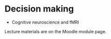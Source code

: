 # Decision making

- Cognitive neuroscience and fMRI

Lecture materials are on the Moodle module page.